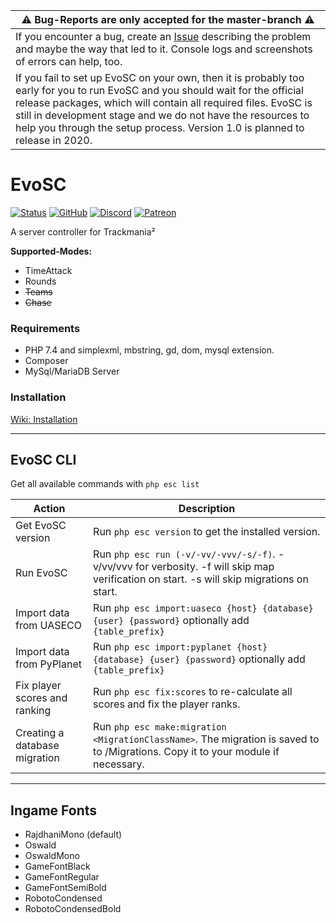 | ⚠ Bug-Reports are only accepted for the master-branch ⚠ |
| --- |
| If you encounter a bug, create an [Issue](https://github.com/EvoTM/EvoSC/issues) describing the problem and maybe the way that led to it. Console logs and screenshots of errors can help, too. |
| If you fail to set up EvoSC on your own, then it is probably too early for you to run EvoSC and you should wait for the official release packages, which will contain all required files. EvoSC is still in development stage and we do not have the resources to help you through the setup process. Version 1.0 is planned to release in 2020. |


# EvoSC

[![Status](https://img.shields.io/badge/STATUS-almost_stable-orange.svg?style=for-the-badge&link=http://google.com/)](https://github.com/EvoTM/EvoSC/)
[![GitHub](https://img.shields.io/github/license/EvoTM/EvoSC.svg?style=for-the-badge)](https://github.com/EvoTM/EvoSC/blob/master/LICENSE.md)
[![Discord](https://img.shields.io/discord/384138149686935562.svg?color=7289DA&label=DISCORD&style=for-the-badge&logo=discord)](https://discord.gg/4PKKesS)
[![Patreon](https://img.shields.io/endpoint.svg?url=https%3A%2F%2Fshieldsio-patreon.herokuapp.com%2Fevotm&style=for-the-badge)](https://www.patreon.com/evotm)

A server controller for Trackmania²

**Supported-Modes:**
* TimeAttack
* Rounds
* ~~Teams~~
* ~~Chase~~





### Requirements
* PHP 7.4 and simplexml, mbstring, gd, dom, mysql extension.
* Composer
* MySql/MariaDB Server

### Installation
[Wiki: Installation](https://github.com/EvoTM/EvoSC/wiki/Installation)

___

## EvoSC CLI

Get all available commands with `php esc list`

| Action | Description |
| --------- | -------------------------------------------- |
| Get EvoSC version | Run `php esc version` to get the installed version. |
| Run EvoSC | Run `php esc run (-v/-vv/-vvv/-s/-f)`. -v/vv/vvv for verbosity. -f will skip map verification on start. -s will skip migrations on start.|
| Import data from UASECO | Run `php esc import:uaseco {host} {database} {user} {password}` optionally add `{table_prefix}` |
| Import data from PyPlanet | Run `php esc import:pyplanet {host} {database} {user} {password}` optionally add `{table_prefix}` |
| Fix player scores and ranking | Run `php esc fix:scores` to re-calculate all scores and fix the player ranks. |
| Creating a database migration | Run `php esc make:migration <MigrationClassName>`. The migration is saved to to /Migrations. Copy it to your module if necessary. |

---

## Ingame Fonts
* RajdhaniMono (default)
* Oswald
* OswaldMono
* GameFontBlack
* GameFontRegular
* GameFontSemiBold
* RobotoCondensed
* RobotoCondensedBold